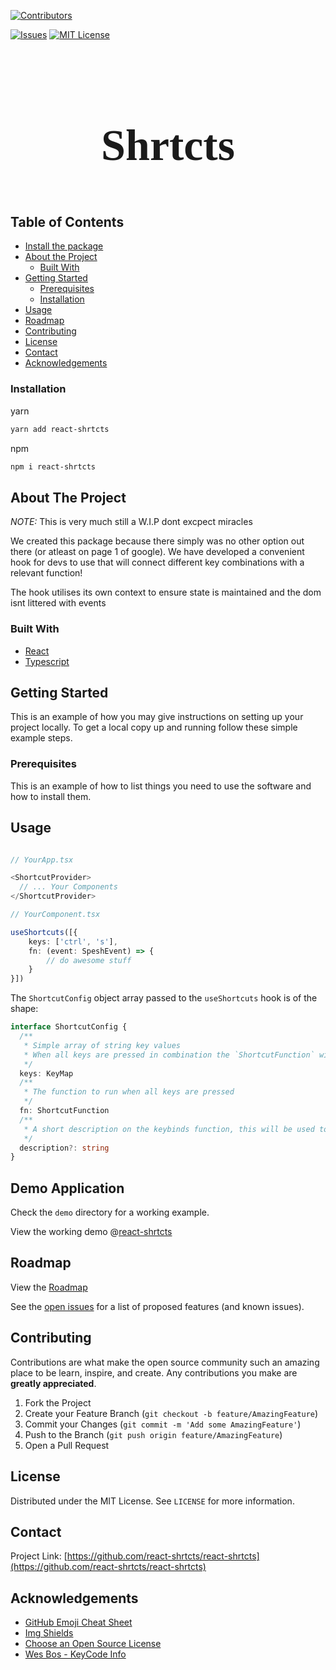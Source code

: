 [![Contributors][contributors-shield]][contributors-url]
<!-- [![Forks][forks-shield]][forks-url] -->
<!-- [![Stargazers][stars-shield]][stars-url] -->
[![Issues][issues-shield]][issues-url]
[![MIT License][license-shield]][license-url]

<br />
<p align="center">
  <link href="https://fonts.googleapis.com/css2?family=Permanent+Marker&display=swap" rel="stylesheet">
  <h3 align="center" style="font-family: 'Permanent Marker', cursive; font-size: 5em;">Shrtcts</h3>
</p>

<!-- TABLE OF CONTENTS -->
## Table of Contents

* [Install the package](#installation)
* [About the Project](#about-the-project)
  * [Built With](#built-with)
* [Getting Started](#getting-started)
  * [Prerequisites](#prerequisites)
  * [Installation](#installation)
* [Usage](#usage)
* [Roadmap](#roadmap)
* [Contributing](#contributing)
* [License](#license)
* [Contact](#contact)
* [Acknowledgements](#acknowledgements)

<!-- INSTALLATION -->
### Installation

yarn
```sh
yarn add react-shrtcts
```
npm
```sh
npm i react-shrtcts
```


<!-- ABOUT THE PROJECT -->
## About The Project

*NOTE:* This is very much still a W.I.P dont excpect miracles 

We created this package because there simply was no other option out there (or atleast on page 1 of google). We have developed a convenient hook for devs to use that will connect different key combinations with a relevant function!

The hook utilises its own context to ensure state is maintained and the dom isnt littered with events

### Built With

* [React](https://reactjs.org/)
* [Typescript](https://typescriptlang.org)


<!-- GETTING STARTED -->
## Getting Started

This is an example of how you may give instructions on setting up your project locally.
To get a local copy up and running follow these simple example steps.

### Prerequisites

This is an example of how to list things you need to use the software and how to install them.

<!-- USAGE EXAMPLES -->
## Usage

```typescript

// YourApp.tsx

<ShortcutProvider>
  // ... Your Components
</ShortcutProvider>

// YourComponent.tsx

useShortcuts([{ 
    keys: ['ctrl', 's'],
    fn: (event: SpeshEvent) => {
        // do awesome stuff
    }
}])

```

The `ShortcutConfig` object array passed to the `useShortcuts` hook is of the shape:
```typescript
interface ShortcutConfig {
  /** 
   * Simple array of string key values 
   * When all keys are pressed in combination the `ShortcutFunction` will be run
   */
  keys: KeyMap 
  /**
   * The function to run when all keys are pressed
   */
  fn: ShortcutFunction
  /**
   * A short description on the keybinds function, this will be used to display to the user
   */
  description?: string 
}
```

## Demo Application

Check the `demo` directory for a working example.

View the working demo @[react-shrtcts](https://react-shrtcts.github.io)

<!-- ROADMAP -->
## Roadmap

View the [Roadmap](https://github.com/react-shrtcts/react-shrtcts/projects/1)

See the [open issues](https://github.com/react-shrtcts/react-shrtcts/issues) for a list of proposed features (and known issues).


<!-- CONTRIBUTING -->
## Contributing

Contributions are what make the open source community such an amazing place to be learn, inspire, and create. Any contributions you make are **greatly appreciated**.

1. Fork the Project
2. Create your Feature Branch (`git checkout -b feature/AmazingFeature`)
3. Commit your Changes (`git commit -m 'Add some AmazingFeature'`)
4. Push to the Branch (`git push origin feature/AmazingFeature`)
5. Open a Pull Request

<!-- LICENSE -->
## License

Distributed under the MIT License. See `LICENSE` for more information.


<!-- CONTACT -->
## Contact

Project Link: [https://github.com/react-shrtcts/react-shrtcts](https://github.com/react-shrtcts/react-shrtcts)



<!-- ACKNOWLEDGEMENTS -->
## Acknowledgements
* [GitHub Emoji Cheat Sheet](https://www.webpagefx.com/tools/emoji-cheat-sheet)
* [Img Shields](https://shields.io)
* [Choose an Open Source License](https://choosealicense.com)
* [Wes Bos - KeyCode Info](https://keycode.info)


<!-- MARKDOWN LINKS & IMAGES -->
<!-- https://www.markdownguide.org/basic-syntax/#reference-style-links -->
[contributors-shield]: https://img.shields.io/github/contributors/othneildrew/Best-README-Template.svg?style=flat-square
[contributors-url]: https://github.com/react-shrtcts/react-shrtcts/graphs/contributors
[forks-shield]: https://img.shields.io/github/forks/othneildrew/Best-README-Template.svg?style=flat-square
[forks-url]: https://github.com/react-shrtcts/react-shrtcts/network/members
[stars-shield]: https://img.shields.io/github/stars/othneildrew/Best-README-Template.svg?style=flat-square
[stars-url]: https://github.com/react-shrtcts/react-shrtcts/stargazers
[issues-shield]: https://img.shields.io/github/issues/othneildrew/Best-README-Template.svg?style=flat-square
[issues-url]: https://github.com/react-shrtcts/react-shrtcts/issues
[license-shield]: https://img.shields.io/github/license/othneildrew/Best-README-Template.svg?style=flat-square
[license-url]: https://github.com/react-shrtcts/react-shrtcts/blob/master/LICENSE.txt